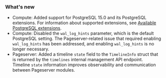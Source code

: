 ### What's new

- Compute: Added support for PostgreSQL 15.0 and its PostgreSQL extensions.
  For information about supported extensions, see [Available PostgreSQL extensions](https://neon.tech/docs/reference/compatibility/#available-postgresql-extensions).
- Compute: Disabled the `wal_log_hints` parameter, which is the default PostgreSQL setting. The Pageserver-related issue that required enabling `wal_log_hints` has been addressed, and enabling `wal_log_hints` is no longer necessary.
- Pageserver: Added a timeline `state` field to the `TimelineInfo` struct that is returned by the `timelines` internal management API endpoint. Timeline `state` information improves observability and communication between Pageserver modules.
